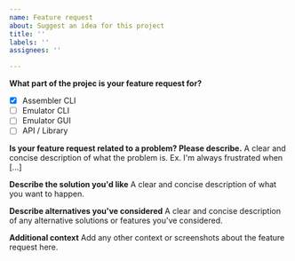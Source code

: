 ```yaml
---
name: Feature request
about: Suggest an idea for this project
title: ''
labels: ''
assignees: ''

---
```


**What part of the projec is your feature request for?**
 - [x] Assembler CLI
 - [ ] Emulator CLI
 - [ ] Emulator GUI
 - [ ] API  / Library

**Is your feature request related to a problem? Please describe.**
A clear and concise description of what the problem is. Ex. I'm always frustrated when [...]

**Describe the solution you'd like**
A clear and concise description of what you want to happen.

**Describe alternatives you've considered**
A clear and concise description of any alternative solutions or features you've considered.

**Additional context**
Add any other context or screenshots about the feature request here.

